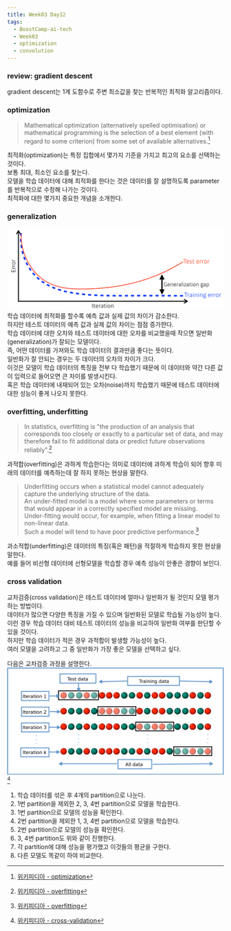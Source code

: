 ```yaml
---
title: Week03 Day12
tags:
  - BoostCamp-ai-tech
  - Week03
  - optimization
  - convolution
---
```


### review: gradient descent
gradient descent는 1계 도함수로 주변 최소값을 찾는 반복적인 최적화 알고리즘이다.  

### optimization
> Mathematical optimization (alternatively spelled optimisation) or mathematical programming is the selection of a best element (with regard to some criterion) from some set of available alternatives.[^1]  

최적화(optimization)는 특정 집합에서 몇가지 기준을 가지고 최고의 요소를 선택하는 것이다.  
보통 최대, 최소인 요소를 찾는다.  
모델을 학습 데이터에 대해 최적화를 한다는 것은 데이터를 잘 설명하도록 parameter를 반복적으로 수정해 나가는 것이다.  
최적화에 대한 몇가지 중요한 개념을 소개한다.  

### generalization
![](/assets/images/5.PNG)  
학습 데이터에 최적화를 할수록 예측 값과 실제 값의 차이가 감소한다.  
하지만 테스트 데이터의 예측 값과 실제 값의 차이는 점점 증가한다.  
학습 데이터에 대한 오차와 테스트 데이터에 대한 오차를 비교했을때 작으면 일반화(generalization)가 잘되는 모델이다.  
즉, 어떤 데이터를 가져와도 학습 데이터의 결과만큼 좋다는 뜻이다.  
일반화가 잘 안되는 경우는 두 데이터의 오차의 차이가 크다.  
이것은 모델이 학습 데이터의 특징을 전부 다 학습했기 때문에 이 데이터와 약간 다른 값이 입력으로 들어오면 큰 차이를 발생시킨다.  
혹은 학습 데이터에 내재되어 있는 오차(noise)까지 학습했기 때문에 테스트 데이터에 대한 성능이 좋게 나오지 못한다.  

### overfitting, underfitting
> In statistics, overfitting is "the production of an analysis that corresponds too closely or exactly to a particular set of data, and may therefore fail to fit additional data or predict future observations reliably".[^2]  

과적합(overfitting)은 과하게 학습한다는 의미로 데이터에 과하게 학습이 되어 향후 미래의 데이터를 예측하는데 잘 하지 못하는 현상을 말한다.  
> Underfitting occurs when a statistical model cannot adequately capture the underlying structure of the data.  
An under-fitted model is a model where some parameters or terms that would appear in a correctly specified model are missing.  
Under-fitting would occur, for example, when fitting a linear model to non-linear data.  
Such a model will tend to have poor predictive performance.[^2]  

과소적합(underfitting)은 데이터의 특징(혹은 패턴)을 적절하게 학습하지 못한 현상을 말한다.  
예를 들어 비선형 데이터에 선형모델을 학습할 경우 예측 성능이 안좋은 경향이 보인다.  

### cross validation
교차검증(cross validation)은 테스트 데이터에 얼마나 일반화가 될 것인지 모델 평가하는 방법이다.  
데이터가 많으면 다양한 특징을 가질 수 있으며 일반화된 모델로 학습될 가능성이 높다.  
이런 경우 학습 데이터 대비 테스트 데이터의 성능을 비교하여 일반화 여부를 판단할 수 있을 것이다.  
하지만 학습 데이터가 적은 경우 과적합이 발생할 가능성이 높다.  
여러 모델을 고려하고 그 중 일반화가 가장 좋은 모델을 선택하고 싶다.  

다음은 교차검증 과정을 설명한다.  
<img src="/assets/images/6.png" style="background: white">[^3]  

1. 학습 데이터를 섞은 후 4개의 partition으로 나눈다.  
2. 1번 partition을 제외한 2, 3, 4번 partition으로 모델을 학습한다.  
3. 1번 partition으로 모델의 성능을 확인한다.  
4. 2번 partition을 제외한 1, 3, 4번 partition으로 모델을 학습한다.
5. 2번 partition으로 모델의 성능을 확인한다.
6. 3, 4번 partition도 위와 같이 진행한다.
7. 각 partition에 대해 성능을 평가했고 이것들의 평균을 구한다.
8. 다른 모델도 똑같이 하여 비교한다.



[^1]: [위키피디아 - optimization](https://en.wikipedia.org/wiki/Mathematical_optimization)  
[^2]: [위키피디아 - overfitting](https://en.wikipedia.org/wiki/Overfitting)  
[^3]: [위키피디아 - cross-validation](https://en.wikipedia.org/wiki/Cross-validation_(statistics))  
